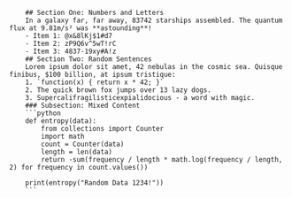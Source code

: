 
        ## Section One: Numbers and Letters
        In a galaxy far, far away, 83742 starships assembled. The quantum flux at 9.81m/s² was **astounding**!
        - Item 1: @x&8lKj$1#d7
        - Item 2: zP9Q6v^5wT!rC
        - Item 3: 4837-19xy#A!z
        ## Section Two: Random Sentences
        Lorem ipsum dolor sit amet, 42 nebulas in the cosmic sea. Quisque finibus, $100 billion, at ipsum tristique:
        1. `function(x) { return x * 42; }`
        2. The quick brown fox jumps over 13 lazy dogs.
        3. Supercalifragilisticexpialidocious - a word with magic.
        ### Subsection: Mixed Content
        ```python
        def entropy(data):
            from collections import Counter
            import math
            count = Counter(data)
            length = len(data)
            return -sum(frequency / length * math.log(frequency / length, 2) for frequency in count.values())

        print(entropy("Random Data 1234!"))
        ```
    